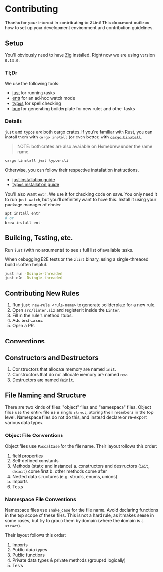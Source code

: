 # Contributing

Thanks for your interest in contributing to ZLint! This document outlines how to
set up your development environment and contribution guidelines.

## Setup

You'll obviously need to have [Zig](https://ziglang.org/) installed. Right now
we are using version `0.13.0`.

### Tl;Dr

We use the following tools:

- [just](https://github.com/casey/just) for running tasks
- [entr](http://eradman.com/entrproject/) for an ad-hoc watch mode
- [typos](https://github.com/crate-ci/typos) for spell checking
- [bun](https://bun.sh/) for generating boilderplate for new rules and other tasks

### Details

`just` and `typos` are both cargo crates. If you're familiar with Rust, you can
install them with `cargo install` (or even better, with [`cargo
binstall`](https://github.com/cargo-bins/cargo-binstall).

> NOTE: both crates are also available on Homebrew under the same name.

```sh
cargo binstall just typos-cli
```

Otherwise, you can
follow their respective installation instructions.

- [just installation
  guide](https://github.com/casey/just?tab=readme-ov-file#installation)
- [typos installation
  guide](https://github.com/crate-ci/typos?tab=readme-ov-file#install)

You'll also want `entr`. We use it for checking code on save. You only need it
to run `just watch`, but you'll definitely want to have this. Install it using
your package manager of choice.

```sh
apt install entr
# or
brew install entr
```

## Building, Testing, etc.

Run `just` (with no arguments) to see a full list of available tasks.

When debugging E2E tests or the `zlint` binary, using a single-threaded build is
often helpful.

```sh
just run -Dsingle-threaded
just e2e -Dsingle-threaded
```

## Contributing New Rules

1. Run `just new-rule <rule-name>` to generate boilderplate for a new rule.
2. Open `src/linter.siz` and register it inside the `Linter`.
3. Fill in the rule's method stubs.
4. Add test cases.
4. Open a PR.

## Conventions

## Constructors and Destructors

1. Constructors that allocate memory are named `init`.
2. Constructors that do not allocate memory are named `new`.
3. Destructors are named `deinit`.

## File Naming and Structure

There are two kinds of files: "object" files and "namespace" files. Object files
use the entire file as a single `struct`, storing their members in the top
level. Namespace files do not do this, and instead declare or re-export various
data types.

### Object File Conventions

Object files use `PascalCase` for the file name. Their layout follows this order:

1. field properties
2. Self-defined constants
3. Methods (static and instance)
   a. constructors and destructors (`init`, `deinit`) come first
   b. other methods come after
4. Nested data structures (e.g. structs, enums, unions)
5. Imports
6. Tests

### Namespace File Conventions

Namespace files use `snake_case` for the file name. Avoid declaring functions in
the top scope of these files. This is not a hard rule, as it makes sense in some
cases, but try to group them by domain (where the domain is a `struct`).

Their layout follows this order:

1. Imports
2. Public data types
3. Public functions
4. Private data types & private methods (grouped logically)
5. Tests

